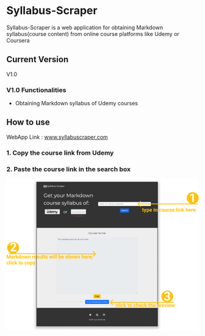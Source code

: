 # Syllabus-Scraper
Syllabus-Scraper  is a web application for obtaining Markdown syllabus(course content) from online course platforms like Udemy or Coursera

## Current Version
V1.0
### V1.0 Functionalities
* Obtaining Markdown syllabus of Udemy courses

## How to use
WebApp Link : www.syllabuscraper.com
### 1. Copy the course link from Udemy 
### 2. Paste the course link in the search box
![Screenshot](/images/index.png)
